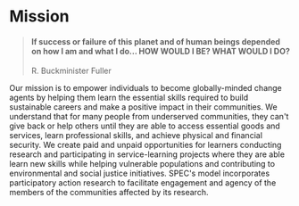 # Mission

> #### If success or failure of this planet and of human beings depended on how I am and what I do... HOW WOULD I BE? WHAT WOULD I DO?
>
> R. Buckminister Fuller

Our mission is to empower individuals to become globally-minded change agents by helping them learn the essential skills required to build sustainable careers and make a positive impact in their communities. We understand that for many people from underserved communities, they can't give back or help others until they are able to access essential goods and services, learn professional skills, and achieve physical and financial security. We create paid and unpaid opportunities for learners conducting research and participating in service-learning projects where they are able learn new skills while helping vulnerable populations and contributing to environmental and social justice initiatives. SPEC's model incorporates participatory action research to facilitate engagement and agency of the members of the communities affected by its research.
